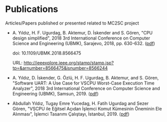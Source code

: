 # Publications
Articles/Papers published or presented related to MC2SC project

- A. Yıldız, H. F. Ugurdag, B. Aktemur, D. İskender and S. Gören, "CPU design simplified", 2018 3rd International Conference on Computer Science and Engineering (UBMK), Sarajevo, 2018, pp. 630-632. ([pdf](doc/08566475.pdf))

  doi: 10.1109/UBMK.2018.8566475
  
  URL: http://ieeexplore.ieee.org/stamp/stamp.jsp?tp=&arnumber=8566475&isnumber=8566244

- A. Yıldız, D. İskender, G. Özlü, H. F. Ugurdag, B. Aktemur, and S. Gören, "Software UART: A Use Case for VSCPU Worst-Case Execution Time Analyzer", 2018 3rd International Conference on Computer Science and Engineering (UBMK), Samsun, 2019. ([pdf](doc/UBMK_19.pdf))

- Abdullah Yıldız, Tugay Emre Yucedag, H. Fatih Ugurdag and Sezer Gören, "VSCPU ile Eğitsel Açıdan İşlemci Komut Kümesinin Öneminin Ele Alınması", İşlemci Tasarımı Çalıştayı, İstanbul, 2019. ([pdf](doc/ITC_2019.pdf))
